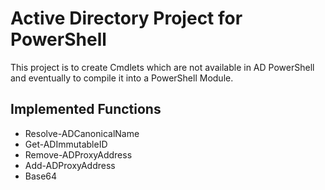 # Active Directory Project for PowerShell
This project is to create Cmdlets which are not available in AD PowerShell and eventually to compile it into a PowerShell Module.
## Implemented Functions
* Resolve-ADCanonicalName
* Get-ADImmutableID
* Remove-ADProxyAddress
* Add-ADProxyAddress
* Base64